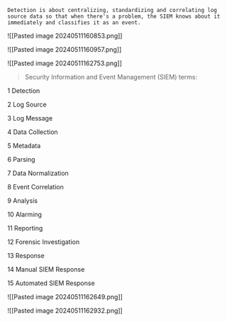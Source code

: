 
```
Detection is about centralizing, standardizing and correlating log source data so that when there's a problem, the SIEM knows about it immediately and classifies it as an event.
```

![[Pasted image 20240511160853.png]]

![[Pasted image 20240511160957.png]]

![[Pasted image 20240511162753.png]]


>Security Information and Event Management (SIEM) terms:

1 Detection

2 Log Source

3 Log Message

4 Data Collection

5 Metadata

6 Parsing

7 Data Normalization

8 Event Correlation

9 Analysis

10 Alarming

11 Reporting

12 Forensic Investigation

13 Response

14 Manual SIEM Response

15 Automated SIEM Response


![[Pasted image 20240511162649.png]]


![[Pasted image 20240511162932.png]]
